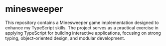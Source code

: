 # minesweeper
This repository contains a Minesweeper game implementation designed to enhance my TypeScript skills. The project serves as a practical exercise in applying TypeScript for building interactive applications, focusing on strong typing, object-oriented design, and modular development.
